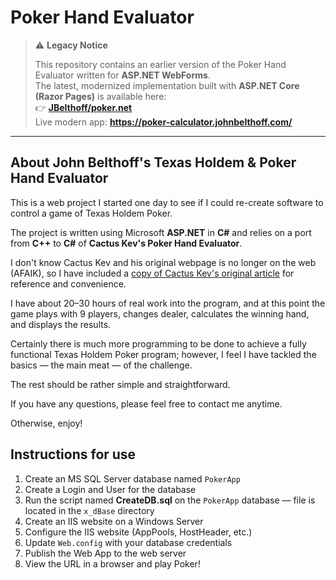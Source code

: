 # Poker Hand Evaluator

> ⚠️ **Legacy Notice**
>
> This repository contains an earlier version of the Poker Hand Evaluator written for **ASP.NET WebForms**.  
> The latest, modernized implementation built with **ASP.NET Core (Razor Pages)** is available here:  
> 👉 **[JBelthoff/poker.net](https://github.com/JBelthoff/poker.net)**  
> Live modern app: **https://poker-calculator.johnbelthoff.com/**

---

## About John Belthoff's Texas Holdem & Poker Hand Evaluator

This is a web project I started one day to see if I could re-create software to control a game of Texas Holdem Poker.  

The project is written using Microsoft **ASP.NET** in **C#** and relies on a port from **C++** to **C#** of **Cactus Kev's Poker Hand Evaluator**.  

I don't know Cactus Kev and his original webpage is no longer on the web (AFAIK), so I have included a [copy of Cactus Kev's original article](https://poker-calculator.johnbelthoff.com/cactus_kev) for reference and convenience.  

I have about 20–30 hours of real work into the program, and at this point the game plays with 9 players, changes dealer, calculates the winning hand, and displays the results.  

Certainly there is much more programming to be done to achieve a fully functional Texas Holdem Poker program; however, I feel I have tackled the basics — the main meat — of the challenge.  

The rest should be rather simple and straightforward.  

If you have any questions, please feel free to contact me anytime.  

Otherwise, enjoy!

## Instructions for use

1. Create an MS SQL Server database named `PokerApp`
2. Create a Login and User for the database
3. Run the script named **CreateDB.sql** on the `PokerApp` database — file is located in the `x_dBase` directory
4. Create an IIS website on a Windows Server
5. Configure the IIS website (AppPools, HostHeader, etc.)
6. Update `Web.config` with your database credentials
7. Publish the Web App to the web server
8. View the URL in a browser and play Poker!
